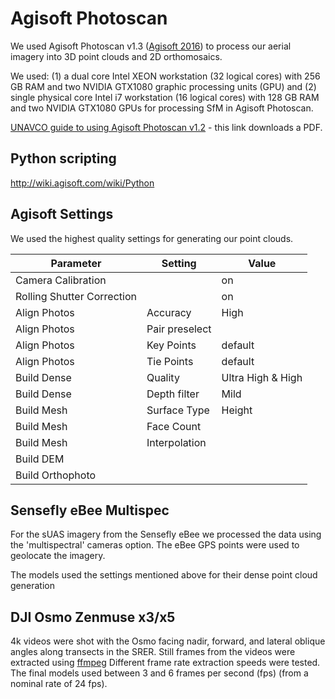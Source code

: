 # Agisoft Photoscan 

We used Agisoft Photoscan v1.3 ([Agisoft 2016](http://www.agisoft.com/)) to process our aerial
imagery into 3D point clouds and 2D orthomosaics.

We used: (1) a dual core Intel XEON workstation (32 logical cores) with 256 GB RAM and two NVIDIA GTX1080 graphic processing units (GPU) and (2) single physical core Intel i7 workstation (16 logical cores) with 128 GB RAM and two NVIDIA GTX1080 GPUs for processing SfM in Agisoft Photoscan.

[UNAVCO guide to using Agisoft Photoscan v1.2](http://kb.unavco.org/kb/file.php?id=781) - this link downloads a PDF.

## Python scripting

http://wiki.agisoft.com/wiki/Python

## Agisoft Settings

We used the highest quality settings for generating our point clouds.

|Parameter|Setting|Value|
|---------|-------|-----|
|Camera Calibration||on|
|Rolling Shutter Correction||on|
|Align Photos|Accuracy|High|
|Align Photos|Pair preselect| |
|Align Photos|Key Points|default|
|Align Photos|Tie Points|default|
|Build Dense|Quality|Ultra High & High|
|Build Dense|Depth filter|Mild|
|Build Mesh|Surface Type|Height|
|Build Mesh|Face Count||
|Build Mesh|Interpolation| |
|Build DEM|||
|Build Orthophoto||

## Sensefly eBee Multispec

For the sUAS imagery from the Sensefly eBee we processed the data using the 'multispectral' cameras option. The eBee GPS points were used to geolocate the imagery.

The models used the settings mentioned above for their dense point cloud generation

## DJI Osmo Zenmuse x3/x5

4k videos were shot with the Osmo facing nadir, forward, and lateral oblique angles along transects in the SRER. 
Still frames from the videos were extracted using [ffmpeg](https://github.com/tyson-swetnam/lidar_sfm_data_fusion/blob/master/sfm/osmo_video_edit.md#dji-osmo-videos)
Different frame rate extraction speeds were tested. The final models used between 3 and 6 frames per second (fps) (from a nominal rate of 24 fps).

